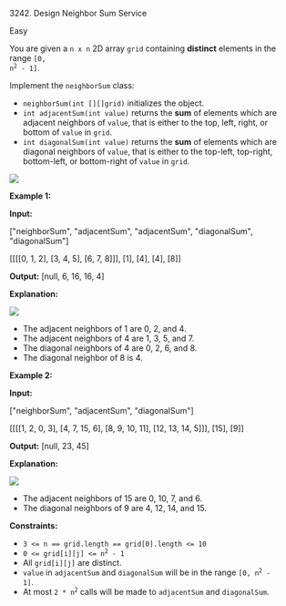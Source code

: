3242\. Design Neighbor Sum Service

Easy

You are given a `n x n` 2D array `grid` containing **distinct** elements in the range <code>[0, n<sup>2</sup> - 1]</code>.

Implement the `neighborSum` class:

*   `neighborSum(int [][]grid)` initializes the object.
*   `int adjacentSum(int value)` returns the **sum** of elements which are adjacent neighbors of `value`, that is either to the top, left, right, or bottom of `value` in `grid`.
*   `int diagonalSum(int value)` returns the **sum** of elements which are diagonal neighbors of `value`, that is either to the top-left, top-right, bottom-left, or bottom-right of `value` in `grid`.

![](https://assets.leetcode.com/uploads/2024/06/24/design.png)

**Example 1:**

**Input:**

["neighborSum", "adjacentSum", "adjacentSum", "diagonalSum", "diagonalSum"]

[[[[0, 1, 2], [3, 4, 5], [6, 7, 8]]], [1], [4], [4], [8]]

**Output:** [null, 6, 16, 16, 4]

**Explanation:**

**![](https://assets.leetcode.com/uploads/2024/06/24/designexample0.png)**

*   The adjacent neighbors of 1 are 0, 2, and 4.
*   The adjacent neighbors of 4 are 1, 3, 5, and 7.
*   The diagonal neighbors of 4 are 0, 2, 6, and 8.
*   The diagonal neighbor of 8 is 4.

**Example 2:**

**Input:**

["neighborSum", "adjacentSum", "diagonalSum"]

[[[[1, 2, 0, 3], [4, 7, 15, 6], [8, 9, 10, 11], [12, 13, 14, 5]]], [15], [9]]

**Output:** [null, 23, 45]

**Explanation:**

**![](https://assets.leetcode.com/uploads/2024/06/24/designexample2.png)**

*   The adjacent neighbors of 15 are 0, 10, 7, and 6.
*   The diagonal neighbors of 9 are 4, 12, 14, and 15.

**Constraints:**

*   `3 <= n == grid.length == grid[0].length <= 10`
*   <code>0 <= grid[i][j] <= n<sup>2</sup> - 1</code>
*   All `grid[i][j]` are distinct.
*   `value` in `adjacentSum` and `diagonalSum` will be in the range <code>[0, n<sup>2</sup> - 1]</code>.
*   At most <code>2 * n<sup>2</sup></code> calls will be made to `adjacentSum` and `diagonalSum`.